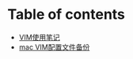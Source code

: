# Table of contents

* [VIM使用笔记](README.md)
* [mac VIM配置文件备份](mac-vim-pei-zhi-wen-jian-bei-fen.md)

